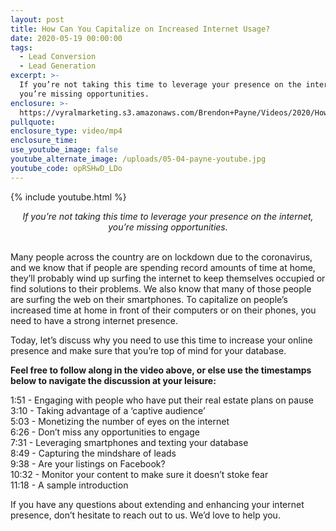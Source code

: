 ```yaml
---
layout: post
title: How Can You Capitalize on Increased Internet Usage?
date: 2020-05-19 00:00:00
tags:
  - Lead Conversion
  - Lead Generation
excerpt: >-
  If you’re not taking this time to leverage your presence on the internet,
  you’re missing opportunities.
enclosure: >-
  https://vyralmarketing.s3.amazonaws.com/Brendon+Payne/Videos/2020/How+Can+You+Capitalize+on+Increased+Internet+Usage_.mp4
pullquote:
enclosure_type: video/mp4
enclosure_time:
use_youtube_image: false
youtube_alternate_image: /uploads/05-04-payne-youtube.jpg
youtube_code: opRSHwD_LDo
---
```


{% include youtube.html %}

<center><em>If you&rsquo;re not taking this time to leverage your presence on the internet, you&rsquo;re missing opportunities.</em></center>

<br>Many people across the country are on lockdown due to the coronavirus, and we know that if people are spending record amounts of time at home, they’ll probably wind up surfing the internet to keep themselves occupied or find solutions to their problems. We also know that many of those people are surfing the web on their smartphones. To capitalize on people’s increased time at home in front of their computers or on their phones, you need to have a strong internet presence.

Today, let’s discuss why you need to use this time to increase your online presence and make sure that you’re top of mind for your database.

**Feel free to follow along in the video above, or else use the timestamps below to navigate the discussion at your leisure:**

1:51 - Engaging with people who have put their real estate plans on pause<br>3:10 - Taking advantage of a ‘captive audience’<br>5:03 - Monetizing the number of eyes on the internet<br>6:26 - Don’t miss any opportunities to engage<br>7:31 - Leveraging smartphones and texting your database<br>8:49 - Capturing the mindshare of leads<br>9:38 - Are your listings on Facebook?<br>10:32 - Monitor your content to make sure it doesn’t stoke fear<br>11:18 - A sample introduction

If you have any questions about extending and enhancing your internet presence, don’t hesitate to reach out to us. We’d love to help you.